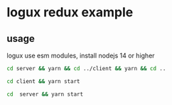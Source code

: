 # logux redux example

## usage

logux use esm modules, install nodejs 14 or higher

```bash
cd server && yarn && cd ../client && yarn && cd ..

cd client && yarn start

cd  server && yarn start
```